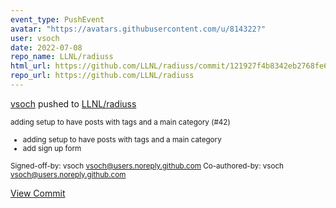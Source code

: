 ```yaml
---
event_type: PushEvent
avatar: "https://avatars.githubusercontent.com/u/814322?"
user: vsoch
date: 2022-07-08
repo_name: LLNL/radiuss
html_url: https://github.com/LLNL/radiuss/commit/121927f4b8342eb2768fe61773bac635e72fed6d
repo_url: https://github.com/LLNL/radiuss
---
```


<a href='https://github.com/vsoch' target='_blank'>vsoch</a> pushed to <a href='https://github.com/LLNL/radiuss' target='_blank'>LLNL/radiuss</a>

<small>adding setup to have posts with tags and a main category (#42)

* adding setup to have posts with tags and a main category
* add sign up form

Signed-off-by: vsoch <vsoch@users.noreply.github.com>
Co-authored-by: vsoch <vsoch@users.noreply.github.com></small>

<a href='https://github.com/LLNL/radiuss/commit/121927f4b8342eb2768fe61773bac635e72fed6d' target='_blank'>View Commit</a>